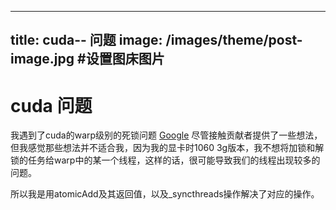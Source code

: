 
---
title: cuda-- 问题
image: /images/theme/post-image.jpg  #设置图床图片
---

# cuda 问题
我遇到了cuda的warp级别的死锁问题 [Google](https://forums.developer.nvidia.com/t/concurrent-writing-to-a-global-variable/31628)
尽管接触贡献者提供了一些想法，但我感觉那些想法并不适合我，因为我的显卡时1060 3g版本，我不想将加锁和解锁的任务给warp中的某一个线程，这样的话，很可能导致我们的线程出现较多的问题。

所以我是用atomicAdd及其返回值，以及_syncthreads操作解决了对应的操作。
